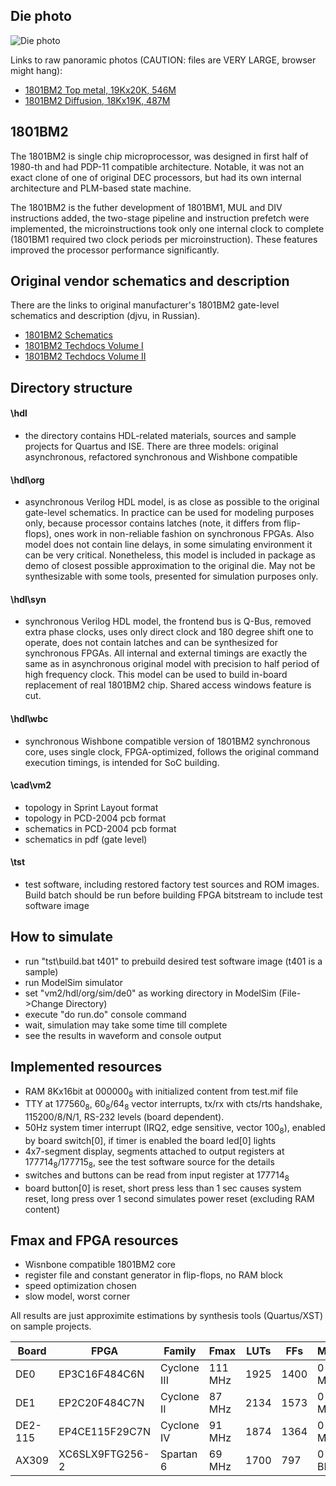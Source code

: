## Die photo

![Die photo](/vm2/img/vm2a.jpg)

Links to raw panoramic photos (CAUTION: files are VERY LARGE, browser might hang):
- [1801BM2 Top metal, 19Kx20K, 546M](http://www.1801bm1.com/files/retro/1801/images/vm2a-met.jpg)
- [1801BM2 Diffusion, 18Kx19K, 487M](http://www.1801bm1.com/files/retro/1801/images/vm2a-dif.jpg)

## 1801BM2

The 1801BM2 is single chip microprocessor, was designed in first half of 1980-th and
had PDP-11 compatible architecture. Notable, it was not an exact clone of one of original
DEC processors, but had its own internal architecture and PLM-based state machine. 

The 1801BM2 is the futher development of 1801BM1, MUL and DIV instructions added, the
two-stage pipeline and instruction prefetch were implemented, the microinstructions
took only one internal clock to complete (1801BM1 required two clock periods per
microinstruction). These features improved the processor performance significantly.

## Original vendor schematics and description
There are the links to original manufacturer's 1801BM2 gate-level schematics and description (djvu, in Russian).
- [1801BM2 Schematics](http://www.1801bm1.com/files/retro/1801/vm2/Doc/1801BM2_schematics.djvu)
- [1801BM2 Techdocs Volume I](http://www.1801bm1.com/files/retro/1801/vm2/Doc/1801BM2_description_vol1.djvu)
- [1801BM2 Techdocs Volume II](http://www.1801bm1.com/files/retro/1801/vm2/Doc/1801BM2_description_vol2.djvu)

## Directory structure
#### \hdl
- the directory contains HDL-related materials, sources and sample projects for Quartus and ISE.
There are three models: original asynchronous, refactored synchronous and Wishbone compatible

#### \hdl\org
- asynchronous Verilog HDL model, is as close as possible to the original gate-level schematics.
In practice can be used for modeling purposes only, because processor contains latches (note,
it differs from flip-flops), ones work in non-reliable fashion on synchronous FPGAs. Also model
does not contain line delays, in some simulating environment it can be very critical. Nonetheless,
this model is included in package as demo of closest possible approximation to the original die.
May not be synthesizable with some tools, presented for simulation purposes only.

#### \hdl\syn
- synchronous Verilog HDL model, the frontend bus is Q-Bus, removed extra phase clocks, uses only
direct clock and 180 degree shift one to operate, does not contain latches and can be synthesized
for synchronous FPGAs. All internal and external timings are exactly the same as in asynchronous
original model with precision to half period of high frequency clock. This model can be used
to build in-board replacement of real 1801BM2 chip. Shared access windows feature is cut.

#### \hdl\wbc
- synchronous Wishbone compatible version of 1801BM2 synchronous core, uses single clock,
FPGA-optimized, follows the original command execution timings, is intended for SoC building.

#### \cad\vm2    
- topology in Sprint Layout format
- topology in PCD-2004 pcb format
- schematics in PCD-2004 pcb format
- schematics in pdf (gate level)

#### \tst
- test software, including restored factory test sources and ROM images. Build batch should
be run before building FPGA bitstream to include test software image

## How to simulate
- run "tst\build.bat t401" to prebuild desired test software image (t401 is a sample)
- run ModelSim simulator
- set "vm2/hdl/org/sim/de0" as working directory in ModelSim (File->Change Directory)
- execute "do run.do" console command
- wait, simulation may take some time till complete
- see the results in waveform and console output

## Implemented resources
- RAM 8Kx16bit at 000000<sub>8</sub> with initialized content from test.mif file
- TTY at 177560<sub>8</sub>, 60<sub>8</sub>/64<sub>8</sub> vector interrupts, 
  tx/rx with cts/rts handshake, 115200/8/N/1, RS-232 levels (board dependent).
- 50Hz system timer interrupt (IRQ2, edge sensitive, vector 100<sub>8</sub>),
  enabled by board switch[0], if timer is enabled the board led[0] lights
- 4x7-segment display, segments attached to output registers at 177714<sub>8</sub>/177715<sub>8</sub>,
  see the test software source for the details
- switches and buttons can be read from input register at 177714<sub>8</sub>
- board button[0] is reset, short press less than 1 sec causes system reset, 
  long press over 1 second simulates power reset (excluding RAM content)

## Fmax and FPGA resources
- Wisnbone compatible 1801BM2 core
- register file and constant generator in flip-flops, no RAM block
- speed optimization chosen
- slow model, worst corner

All results are just approximite estimations by synthesis tools (Quartus/XST) on sample
projects.

| Board   | FPGA            | Family      | Fmax    | LUTs | FFs  | MEM   |
|---------|-----------------|-------------|---------|------|------|-------|
| DE0     | EP3C16F484C6N   | Cyclone III | 111 MHz | 1925 | 1400 | 0 M9K |
| DE1     | EP2C20F484C7N   | Cyclone II  | 87 MHz  | 2134 | 1573 | 0 M4K |
| DE2-115 | EP4CE115F29C7N  | Cyclone IV  | 91 MHz  | 1874 | 1364 | 0 M9K |
| AX309   | XC6SLX9FTG256-2 | Spartan 6   | 69 MHz  | 1700 | 797  | 0 BR8 |
